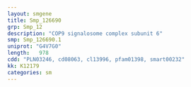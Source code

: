 ```yaml
---
layout: smgene
title: Smp_126690
grp: Smp_12
description: "COP9 signalosome complex subunit 6"
smp: Smp_126690.1
uniprot: "G4V7G0"
length:   978
cdd: "PLN03246, cd08063, cl13996, pfam01398, smart00232"
kk: K12179
categories: sm
---
```


